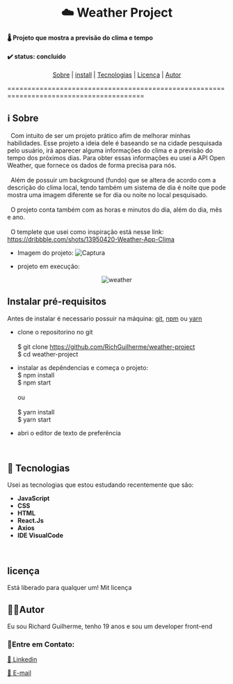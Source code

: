 <h1 align="center">
 ☁️ Weather Project
</h1>
<h4>🌡️ Projeto que mostra a previsão do clima e tempo </h4>
<h4> ✔️ status: concluido </h4>

<p align="center">
 <a href="#-Sobre">Sobre</a> |
 <a href="#-instalar pré-requisistos">install<a/> |
 <a href="#-tecnologias">Tecnologias</a> | 
 <a href="#licença">Licença</a> | 
 <a href="#autor">Autor</a> 
</p>
========================================================================================

## :information_source: Sobre
&nbsp; Com intuito de ser um projeto prático afim de melhorar minhas habilidades. Esse projeto a ideia dele é baseando se na cidade pesquisada pelo usuário, irá aparecer alguma informações do clima e a previsão do tempo dos próximos dias. Para obter essas informações eu usei a API Open Weather, que fornece os dados de forma precisa para nós.
<br></br>
&nbsp; Além de possuir um background (fundo) que se altera de acordo com a descrição do clima local, tendo também um sistema de dia é noite que pode mostra uma imagem diferente se for dia ou noite no local pesquisado.
<br></br>
&nbsp; O projeto conta também com as horas e minutos do dia, além do dia, mês e ano.
<br></br>
&nbsp; O templete que usei como inspiração está nesse link: https://dribbble.com/shots/13950420-Weather-App-Clima 

- Imagem do projeto:
![Captura](https://github.com/RichGuilherme/weather-project/blob/main/src/assets/readme/Captura%20de%20tela%20de%202023-02-26%2017-08-58.png)

- projeto em execução:
<p align="center">
  <img src="https://github.com/RichGuilherme/weather-project/blob/main/src/assets/readme/WhatsApp%20Video%202023-02-23%20at%2015.16.03.gif" alt="weather">
</p>


## Instalar pré-requisitos
Antes de instalar é necessario possuir na máquina: [git](https://git-scm.com), [npm]((https://docs.npmjs.com/cli/v6/commands/npm-install)) ou [yarn](https://classic.yarnpkg.com/lang/en/docs/install/#debian-stable) 

- clone o repositorino no git <br><br>
$ git clone https://github.com/RichGuilherme/weather-project <br>
$ cd weather-project

- instalar as depêndencias e começa o projeto:<br>
$ npm install <br>
$ npm start <br><br>
ou <br><br>
$ yarn install <br>
$ yarn start

- abri o editor de texto de preferência 

<br>

## 🚀 Tecnologias 
Usei as tecnologias que estou estudando recentemente que são:
- **JavaScript**
- **CSS**
- **HTML**
- **React.Js** 
- **Axios**
- **IDE VisualCode**

<br>
<h2> licença </h2> 
Está liberado para qualquer um! Mit licença

<br>

## 👨‍🎓Autor
Eu sou Richard Guilherme, tenho 19 anos e sou um developer front-end
### 👋Entre em Contato:

[:link: Linkedin](https://www.linkedin.com/in/richard-guilherme-396886228)

[:e-mail: E-mail](richard.guilhermeAS@hotmail.com )
